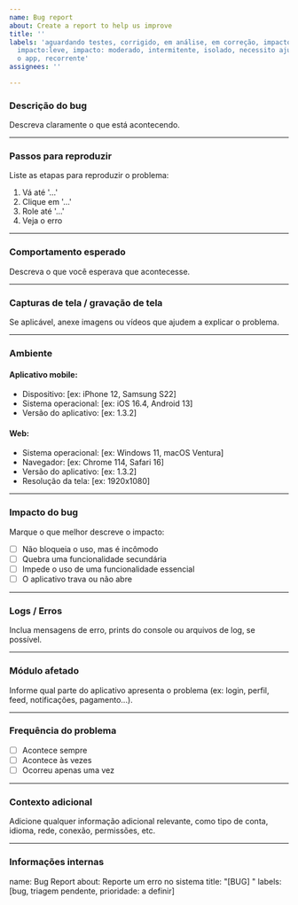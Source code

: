 ```yaml
---
name: Bug report
about: Create a report to help us improve
title: ''
labels: 'aguardando testes, corrigido, em análise, em correção, impacto: crítico,
  impacto:leve, impacto: moderado, intermitente, isolado, necessito ajuda, quebra
  o app, recorrente'
assignees: ''

---
```


### Descrição do bug
Descreva claramente o que está acontecendo.

---

### Passos para reproduzir
Liste as etapas para reproduzir o problema:

1. Vá até '...'
2. Clique em '...'
3. Role até '...'
4. Veja o erro

---

### Comportamento esperado
Descreva o que você esperava que acontecesse.

---

### Capturas de tela / gravação de tela
Se aplicável, anexe imagens ou vídeos que ajudem a explicar o problema.

---

### Ambiente

#### Aplicativo mobile:
- Dispositivo: [ex: iPhone 12, Samsung S22]
- Sistema operacional: [ex: iOS 16.4, Android 13]
- Versão do aplicativo: [ex: 1.3.2]

#### Web:
- Sistema operacional: [ex: Windows 11, macOS Ventura]
- Navegador: [ex: Chrome 114, Safari 16]
- Versão do aplicativo: [ex: 1.3.2]
- Resolução da tela: [ex: 1920x1080]

---

### Impacto do bug
Marque o que melhor descreve o impacto:

- [ ] Não bloqueia o uso, mas é incômodo
- [ ] Quebra uma funcionalidade secundária
- [ ] Impede o uso de uma funcionalidade essencial
- [ ] O aplicativo trava ou não abre

---

### Logs / Erros
Inclua mensagens de erro, prints do console ou arquivos de log, se possível.

---

### Módulo afetado
Informe qual parte do aplicativo apresenta o problema (ex: login, perfil, feed, notificações, pagamento...).

---

### Frequência do problema
- [ ] Acontece sempre
- [ ] Acontece às vezes
- [ ] Ocorreu apenas uma vez

---

### Contexto adicional
Adicione qualquer informação adicional relevante, como tipo de conta, idioma, rede, conexão, permissões, etc.

---

### Informações internas
name: Bug Report
about: Reporte um erro no sistema
title: "[BUG] "
labels: [bug, triagem pendente, prioridade: a definir]
